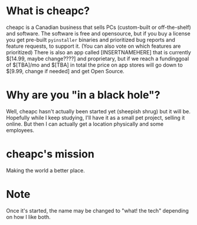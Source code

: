 # What is cheapc?

cheapc is a Canadian business that sells PCs (custom-built or off-the-shelf) and software. The software is free and opensource, but if you buy a license you get pre-built `pyinstaller` binaries and prioritized bug reports and feature requests, to support it. (You can also vote on which features are prioritized) There is also an app called [INSERTNAMEHERE] that is currently $[14.99, maybe change????] and proprietary, but if we reach a fundinggoal of $[TBA]/mo and $[TBA] in total the price on app stores will go down to $[9.99, change if needed] and get Open Source.

# Why are you "in a black hole"?
Well, cheapc hasn't actually been started yet (sheepish shrug) but it will be. Hopefully while I keep studying, I'll have it as a small pet project, selling it online. But then I can actually get a location physically and some employees.

# cheapc's mission
Making the world a better place.

# Note
Once it's started, the name may be changed to "what! the tech" depending on how I like both.
